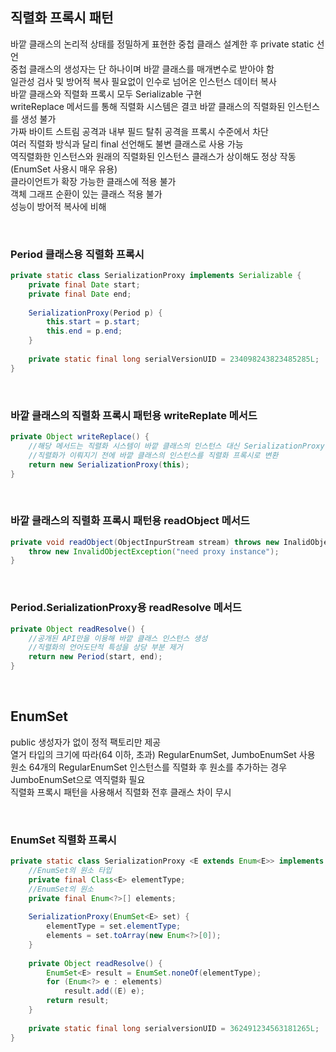 ## 직렬화 프록시 패턴
바깥 클래스의 논리적 상태를 정밀하게 표현한 중첩 클래스 설계한 후 private static 선언  
중첩 클래스의 생성자는 단 하나이며 바깥 클래스를 매개변수로 받아야 함  
일관성 검사 및 방어적 복사 필요없이 인수로 넘어온 인스턴스 데이터 복사  
바깥 클래스와 직렬화 프록시 모두 Serializable 구현  
writeReplace 메서드를 통해 직렬화 시스템은 결코 바깥 클래스의 직렬화된 인스턴스를 생성 불가  
가짜 바이트 스트림 공격과 내부 필드 탈취 공격을 프록시 수준에서 차단  
여러 직렬화 방식과 달리 final 선언해도 불변 클래스로 사용 가능  
역직렬화한 인스턴스와 원래의 직렬화된 인스턴스 클래스가 상이해도 정상 작동(EnumSet 사용시 매우 유용)  
클라이언트가 확장 가능한 클래스에 적용 불가  
객체 그래프 순환이 있는 클래스 적용 불가  
성능이 방어적 복사에 비해   

<br>

### Period 클래스용 직렬화 프록시
````java
private static class SerializationProxy implements Serializable {
    private final Date start;
    private final Date end;
    
    SerializationProxy(Period p) {
        this.start = p.start;
        this.end = p.end;
    }
    
    private static final long serialVersionUID = 234098243823485285L;
}
````

<br>

### 바깥 클래스의 직렬화 프록시 패턴용 writeReplate 메서드
````java
private Object writeReplace() {
    //해당 메서드는 직렬화 시스템이 바깥 클래스의 인스턴스 대신 SerializationProxy 인스턴스를 반환
    //직렬화가 이뤄지기 전에 바깥 클래스의 인스턴스를 직렬화 프록시로 변환
    return new SerializationProxy(this);
}
````

<br>

### 바깥 클래스의 직렬화 프록시 패턴용 readObject 메서드
````java
private void readObject(ObjectInpurStream stream) throws new InalidObjectException {
    throw new InvalidObjectException("need proxy instance");
}
````

<br>

### Period.SerializationProxy용 readResolve 메서드
````java
private Object readResolve() {
    //공개된 API만을 이용해 바깥 클래스 인스턴스 생성
    //직렬화의 언어도단적 특성을 상당 부분 제거
    return new Period(start, end);
}
````

<br>

## EnumSet
public 생성자가 없이 정적 팩토리만 제공  
열거 타입의 크기에 따라(64 이하, 초과) RegularEnumSet, JumboEnumSet 사용  
원소 64개의 RegularEnumSet 인스턴스를 직렬화 후 원소를 추가하는 경우 JumboEnumSet으로 역직렬화 필요  
직렬화 프록시 패턴을 사용해서 직렬화 전후 클래스 차이 무시  

<br>

### EnumSet 직렬화 프록시
````java
private static class SerializationProxy <E extends Enum<E>> implements Serializable {
    //EnumSet의 원소 타입
    private final Class<E> elementType;
    //EnumSet의 원소
    private final Enum<?>[] elements;
    
    SerializationProxy(EnumSet<E> set) {
        elementType = set.elementType;
        elements = set.toArray(new Enum<?>[0]);
    }
    
    private Object readResolve() {
        EnumSet<E> result = EnumSet.noneOf(elementType);
        for (Enum<?> e : elements)
            result.add((E) e);
        return result;
    }
    
    private static final long serialversionUID = 362491234563181265L;
}
````

<br>

